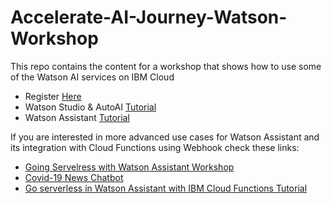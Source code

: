 # Accelerate-AI-Journey-Watson-Workshop
This repo contains the content for a workshop that shows how to use some of the Watson AI services on IBM Cloud

- Register [Here](https://ibm.biz/BdfY7T) <br>
- Watson Studio & AutoAI [Tutorial](https://developer.ibm.com/technologies/artificial-intelligence/tutorials/watson-studio-auto-ai/) <br>
- Watson Assistant [Tutorial](https://developer.ibm.com/tutorials/create-your-first-assistant-powered-chatbot/) <br>

If you are interested in more advanced use cases for Watson Assistant and its integration with Cloud Functions using Webhook check these links:
- [Going Servelress with Watson Assistant Workshop](https://www.crowdcast.io/e/serverless-chatbots)<br>
- [Covid-19 News Chatbot](https://www.crowdcast.io/e/covid-19-news-chatbot)
- [Go serverless in Watson Assistant with IBM Cloud Functions Tutorial](https://developer.ibm.com/tutorials/go-serverless-in-watson-assistant-with-ibm-cloud-function/)<br>


